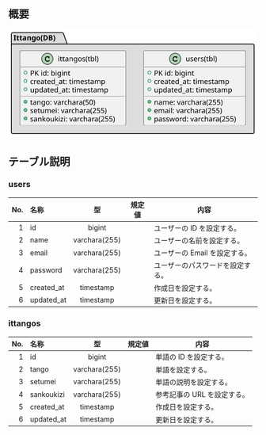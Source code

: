 ## 概要

![IT単語帳モデル図](./tangosysmodel.svg)

## テーブル説明

### users

| No. | 名称       |      型       | 規定値 | 内容                             |
| --: | :--------- | :-----------: | :----: | -------------------------------- |
|   1 | id         |    bigint     |        | ユーザーの ID を設定する。       |
|   2 | name       | varchara(255) |        | ユーザーの名前を設定する。       |
|   3 | email      | varchara(255) |        | ユーザーの Email を設定する。    |
|   4 | password   | varchara(255) |        | ユーザーのパスワードを設定する。 |
|   5 | created_at |   timestamp   |        | 作成日を設定する。               |
|   6 | updated_at |   timestamp   |        | 更新日を設定する。               |

### ittangos

| No. | 名称       |      型       | 規定値 | 内容                        |
| --: | :--------- | :-----------: | :----: | --------------------------- |
|   1 | id         |    bigint     |        | 単語の ID を設定する。      |
|   2 | tango      | varchara(255) |        | 単語を設定する。            |
|   3 | setumei    | varchara(255) |        | 単語の説明を設定する。      |
|   4 | sankoukizi | varchara(255) |        | 参考記事の URL を設定する。 |
|   5 | created_at |   timestamp   |        | 作成日を設定する。          |
|   6 | updated_at |   timestamp   |        | 更新日を設定する。          |
